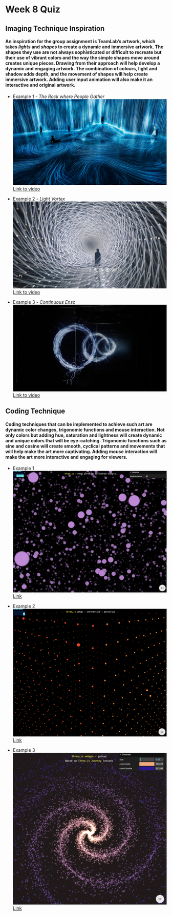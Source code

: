 # Week 8 Quiz

## **Imaging Technique Inspiration**

#### An inspiration for the group assignment is TeamLab’s artwork, which takes *lights* and *shapes* to create a dynamic and immersive artwork. The shapes they use are not always sophisticated or difficult to recreate but their use of vibrant colors and the way the simple shapes move around creates unique pieces. Drawing from their approach will help develop a dynamic and engaging artwork. The combination of colours, light and shadow adds depth, and the movement of shapes will help create immersive artwork. Adding user input animation will also make it an interactive and original artwork.


- Example 1 - *The Rock where People Gather*
![Emerging Image](readmeImages/Emerging.jpg)
[Link to video](https://www.teamlab.art/w/iwa-waterparticles/)

- Example 2 - *Light Vortex*
![Immersive Image](readmeImages/Immersive.jpg)
[Link to video](https://www.teamlab.art/ew/lightvortex/)

- Example 3 - *Continuous Enso*
![Immersive Image](readmeImages/Circles.jpg)
[Link to video](https://www.teamlab.art/ew/continuous_enso/)

## **Coding Technique**

#### Coding techniques that can be implemented to achieve such art are dynamic color changes, trigonomic functions and mouse interaction. Not only colors but adding hue, saturation and lightness will create dynamic and unique colors that will be eye-catching. Trigonomic functions such as sine and cosine will create smooth, cyclical patterns and movements that will help make the art more captivating. Adding mouse interaction will make the art more interactive and engaging for viewers.

- Example 1 
![Colors Image](readmeImages/ParticlesColors.jpg)
[Link](https://threejs.org/examples/#webgl_points_billboards)

- Example 2
![Colors Image](readmeImages/InteractiveParticles.jpg)
[Link](https://threejs.org/examples/#webgl_interactive_points)

- Example 3
![Colors Image](readmeImages/Galaxy.jpg)
[Link](https://threejs.org/examples/?q=gala#webgpu_tsl_galaxy)
